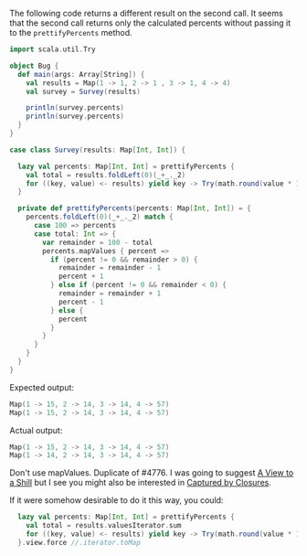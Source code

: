 The following code returns a different result on the second call. It seems that the second call returns only the calculated percents without passing it to the `prettifyPercents` method.

```scala
import scala.util.Try

object Bug {
  def main(args: Array[String]) {
    val results = Map(1 -> 1, 2 -> 1 , 3 -> 1, 4 -> 4)
    val survey = Survey(results)

    println(survey.percents)
    println(survey.percents)
  }
}

case class Survey(results: Map[Int, Int]) {

  lazy val percents: Map[Int, Int] = prettifyPercents {
    val total = results.foldLeft(0)(_+_._2)
    for ((key, value) <- results) yield key -> Try(math.round(value * 100.0 / total).toInt).getOrElse(0)
  }

  private def prettifyPercents(percents: Map[Int, Int]) = {
    percents.foldLeft(0)(_+_._2) match {
      case 100 => percents
      case total: Int => {
        var remainder = 100 - total
        percents.mapValues { percent =>
          if (percent != 0 && remainder > 0) {
            remainder = remainder - 1
            percent + 1
          } else if (percent != 0 && remainder < 0) {
            remainder = remainder + 1
            percent - 1
          } else {
            percent
          }
        }
      }
    }
  }
}

```

Expected output:
```scala
Map(1 -> 15, 2 -> 14, 3 -> 14, 4 -> 57)
Map(1 -> 15, 2 -> 14, 3 -> 14, 4 -> 57)
```

Actual output:
```scala
Map(1 -> 15, 2 -> 14, 3 -> 14, 4 -> 57)
Map(1 -> 14, 2 -> 14, 3 -> 14, 4 -> 57)
```
Don't use mapValues. Duplicate of #4776.
I was going to suggest [A View to a Shill](http://scalapuzzlers.com/#pzzlr-037) but I see you might also be interested in [Captured by Closures](http://scalapuzzlers.com/#pzzlr-008).

If it were somehow desirable to do it this way, you could:
```scala
  lazy val percents: Map[Int, Int] = prettifyPercents {
    val total = results.valuesIterator.sum
    for ((key, value) <- results) yield key -> Try(math.round(value * 100.0 / total).toInt).getOrElse(0)
  }.view.force //.iterator.toMap
```
